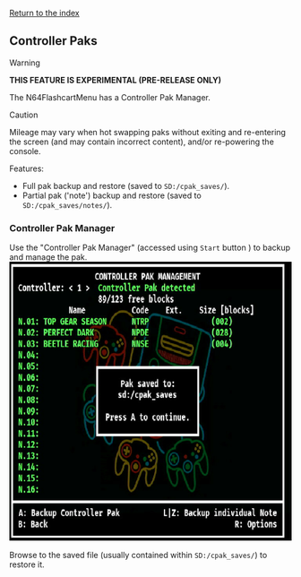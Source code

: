 [Return to the index](./00_index.md)
## Controller Paks

> [!WARNING]
> **THIS FEATURE IS EXPERIMENTAL (PRE-RELEASE ONLY)**

The N64FlashcartMenu has a Controller Pak Manager.

> [!CAUTION]
> Mileage may vary when hot swapping paks without exiting and re-entering the screen (and may contain incorrect content), and/or re-powering the console.

Features:
- Full pak backup and restore (saved to `SD:/cpak_saves/`).
- Partial pak ('note') backup and restore (saved to `SD:/cpak_saves/notes/`).


### Controller Pak Manager
Use the "Controller Pak Manager" (accessed using `Start` button ) to backup and manage the pak.
![Backup Controller Pak](./images/cpak-manager.png "Backup Controller Pak confirmation") 

Browse to the saved file (usually contained within `SD:/cpak_saves/`) to restore it.
